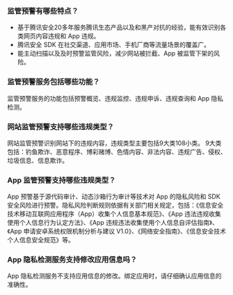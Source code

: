 

### 监管预警有哪些特点？

- 基于腾讯安全20多年服务腾讯生态产品以及和黑产对抗的经验，能有效识别各类网页内容违规和 App 违规。
- 腾讯安全 SDK 在社交渠道、应用市场、手机厂商等流量场景的覆盖广。
- 能主动扫描以及及时预警监管风险，减少网站被拦截、App 被监管下架的风险。

### 监管预警服务包括哪些功能？
监管预警服务的功能包括预警概览、违规监控、违规申诉、违规查询和 App 隐私检测。

### 网站监管预警支持哪些违规类型？

网站监管预警识别网站下的违规内容，违规类型主要包括9大类108小类。
9大类包括：钓鱼欺诈、恶意程序、博彩赌博、色情内容、非法内容、违规广告、侵权、垃圾信息、信息欺诈。



### App 监管预警支持哪些违规类型？

App 预警基于源代码审计、动态沙箱行为审计等技术对 App 的隐私风险和 SDK 安全风险进行预警。隐私风险判断规则依据有关部门相关规定，包括：《信息安全技术移动互联网应用程序（App）收集个人信息基本规范》、《App 违法违规收集使用个人信息行为认定方法》、《App 违规违法收集使用个人信息自评估指南》、《App 申请安卓系统权限机制分析与建议 V1.0》、《网络安全指南》、《信息安全技术个人信息安全规范》等。




### App 隐私检测服务支持修改应用信息吗？
App 隐私检测服务不支持应用信息的修改。绑定应用时，请仔细确认应用信息的准确性。

